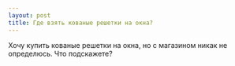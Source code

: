 ```yaml
---
layout: post 
title: Где взять кованые решетки на окна? 
--- 
```

Хочу купить кованые решетки на окна, но с магазином никак не определюсь. Что подскажете?